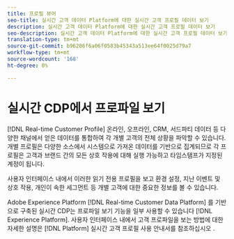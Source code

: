```yaml
---
title: 프로필 뷰어
seo-title: 실시간 고객 데이터 Platform에 대한 실시간 고객 프로필 데이터 보기
description: 실시간 고객 데이터 Platform에 대한 실시간 고객 프로필 데이터 보기
seo-description: 실시간 고객 데이터 Platform에 대한 실시간 고객 프로필 데이터 보기
translation-type: tm+mt
source-git-commit: b96286f6a06f0583b45343a513ee64f0025d79a7
workflow-type: tm+mt
source-wordcount: '168'
ht-degree: 0%

---
```



# 실시간 CDP에서 프로파일 보기

[!DNL Real-time Customer Profile] 온라인, 오프라인, CRM, 서드파티 데이터 등 다양한 채널에서 얻은 데이터를 통합하여 각 개별 고객의 전체 상황을 파악할 수 있습니다. 개별 프로필은 다양한 소스에서 시스템으로 가져온 데이터를 기반으로 집계되므로 각 프로필은 고객과 브랜드 간의 모든 상호 작용에 대해 실행 가능하고 타임스탬프가 지정된 계정이 됩니다.

사용자 인터페이스 내에서 이러한 읽기 전용 프로필을 보고 환경 설정, 지난 이벤트 및 상호 작용, 개인이 속한 세그먼트 등 개별 고객에 대한 중요한 정보를 볼 수 있습니다.

Adobe Experience Platform [!DNL Real-time Customer Data Platform] 를 기반으로 구축된 실시간 CDP는 프로파일 보기 기능을 일부 사용할 수 있습니다 [!DNL Experience Platform]. 사용자 인터페이스 내에서 고객 프로파일을 보는 방법에 대한 자세한 설명은 [!DNL Platform] 실시간 고객 프로필 사용 안내서를 참조하십시오 [](../../profile/ui/user-guide.md).